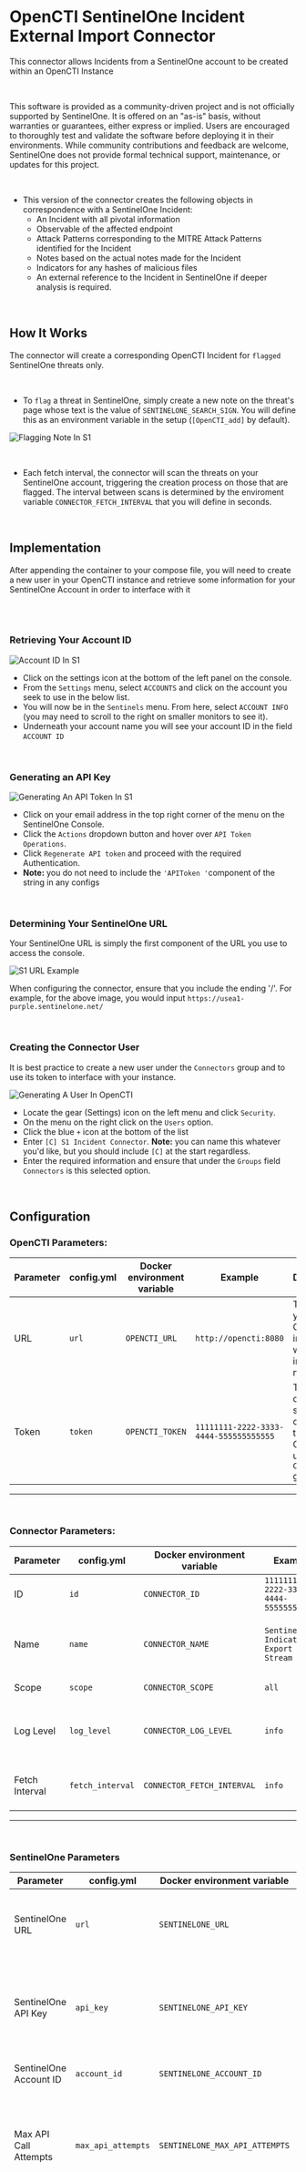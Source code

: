 # OpenCTI SentinelOne Incident External Import Connector

This connector allows Incidents from a SentinelOne account to be created within an OpenCTI Instance

<br>

This software is provided as a community-driven project and is not officially supported by SentinelOne. It is offered on an "as-is" basis, without warranties or guarantees, either express or implied. Users are encouraged to thoroughly test and validate the software before deploying it in their environments. While community contributions and feedback are welcome, SentinelOne does not provide formal technical support, maintenance, or updates for this project.

<br>

- This version of the connector creates the following objects in correspondence with a SentinelOne Incident:
    - An Incident with all pivotal information
    - Observable of the affected endpoint
    - Attack Patterns corresponding to the MITRE Attack Patterns identified for the Incident
    - Notes based on the actual notes made for the Incident
    - Indicators for any hashes of malicious files
    - An external reference to the Incident in SentinelOne if deeper analysis is required.

<br>

## How It Works
The connector will create a corresponding OpenCTI Incident for `flagged` SentinelOne threats only.

<br>

- To `flag` a threat in SentinelOne, simply create a new note on the threat's page whose text is the value of `SENTINELONE_SEARCH_SIGN`. You will define this as an environment variable in the setup (`[OpenCTI_add]` by default).

![Flagging Note In S1](doc/tag_note.png)

<br>

- Each fetch interval, the connector will scan the threats on your SentinelOne account, triggering the creation process on those that are flagged. The interval between scans is determined by the enviroment variable `CONNECTOR_FETCH_INTERVAL` that you will define in seconds.

<br>

## Implementation
After appending the container to your compose file, you will need to create a new user in your OpenCTI instance and retrieve some information for your SentinelOne Account in order to interface with it 

<br>
<br>

### Retrieving Your Account ID

![Account ID In S1](doc/account_id.png)


- Click on the settings icon at the bottom of the left panel on the console. 
- From the `Settings` menu, select `ACCOUNTS` and click on the account you seek to use in the below list.
- You will now be in the `Sentinels` menu. From here, select `ACCOUNT INFO` (you may need to scroll to the right on smaller monitors to see it).
- Underneath your account name you will see your account ID in the field `ACCOUNT ID`



<br>

### Generating an API Key

![Generating An API Token In S1](doc/api_generation.png)

- Click on your email address in the top right corner of the menu on the SentinelOne Console. 
- Click the `Actions` dropdown button and hover over `API Token Operations`.
- Click `Regenerate API token` and proceed with the required Authentication.
- **Note:** you do not need to include the `'APIToken '`component of the string in any configs

<br>

### Determining Your SentinelOne URL
Your SentinelOne URL is simply the first component of the URL you use to access the console.

![S1 URL Example](doc/url_finding.png)

When configuring the connector, ensure that you include the ending '/'. For example, for the above image, you would input `https://usea1-purple.sentinelone.net/`

<br>

### Creating the Connector User
It is best practice to create a new user under the `Connectors` group and to use its token to interface with your instance.

![Generating A User In OpenCTI](doc/user_creation.png)


- Locate the gear (Settings) icon on the left menu and click `Security`.
- On the menu on the right click on the `Users` option. 
- Click the blue `+` icon at the bottom of the list
- Enter `[C] S1 Incident Connector`. **Note:** you can name this whatever you'd like, but you should include `[C]` at the start regardless.
- Enter the required information and ensure that under the `Groups` field `Connectors` is this selected option. 


<br>

## Configuration

### **OpenCTI Parameters:**

| Parameter | config.yml  | Docker environment variable | Example                    | Description                                  |
|----------------------|------------|-----------------------------|----------------------------|----------------------------------------------|
| URL                 | `url`      | `OPENCTI_URL`               | `http://opencti:8080`    | The URL of your OpenCTI instance within its internal network.            |
| Token               | `token`    | `OPENCTI_TOKEN`             | `11111111-2222-3333-4444-555555555555`                 | The token of the user specifically created for this Connector, under the `Connectors` group.      |

---

<br>

### **Connector Parameters:**

| Parameter       | config.yml  | Docker environment variable | Example                                | Description                                                                            |
|------------------------------|------------|-----------------------------|----------------------------------------|----------------------------------------------------------------------------------------|
| ID                          | `id`       | `CONNECTOR_ID`              | `11111111-2222-3333-4444-555555555555` | Unique `UUIDv4` identifier for the connector.                             |
| Name                        | `name`     | `CONNECTOR_NAME`            | `SentinelOne Indicator Export Stream`                   | The Connector's name as it will appear in OpenCTI.                                      |
| Scope                       | `scope`    | `CONNECTOR_SCOPE`           | `all`                             | The scope of this connector.                                        |
| Log Level                   | `log_level`| `CONNECTOR_LOG_LEVEL`       | `info`                                | The level of logs/outputs presented. `info` is recommended.     |
| Fetch Interval                  | `fetch_interval`| `CONNECTOR_FETCH_INTERVAL`       | `info`                                | The interval in seconds between scans    |

---

<br>

### **SentinelOne Parameters**

| Parameter                 | config.yml           | Docker environment variable     | Example                                  | Description                                                                 |
|---------------------------|----------------------|---------------------------------|------------------------------------------|-----------------------------------------------------------------------------|
| SentinelOne URL       | `url`               | `SENTINELONE_URL`              | `https://usea1-purple.sentinelone.net/` | The SentinelOne platform URL. **NOTE:** The URL should end with a `/`.      |
| SentinelOne API Key  | `api_key`           | `SENTINELONE_API_KEY`          | `eyJraWQiO...`                          | The API key for your SentinelOne account (JWT). **NOTE:** Should not include `APIToken`. |
| SentinelOne Account ID| `account_id`        | `SENTINELONE_ACCOUNT_ID`       | `1234567890123456789`                    | The ID of your SentinelOne Account.                                         |
| Max API Call Attempts | `max_api_attempts`  | `SENTINELONE_MAX_API_ATTEMPTS` | `5`                                      | The maximum number of retry attempts when API requests to SentinelOne repeatedly fail. `5` is recommended. |
| Search Sign | `search_sign`  | `SENTINELONE_SEARCH_SIGN` | `[OpenCTI_add]`                                      | The string that the connector will look for in the notes of each SentinelOne Incident. At present, this is case sensitive and the Note's contents must be this value exactly. |
---

<br>